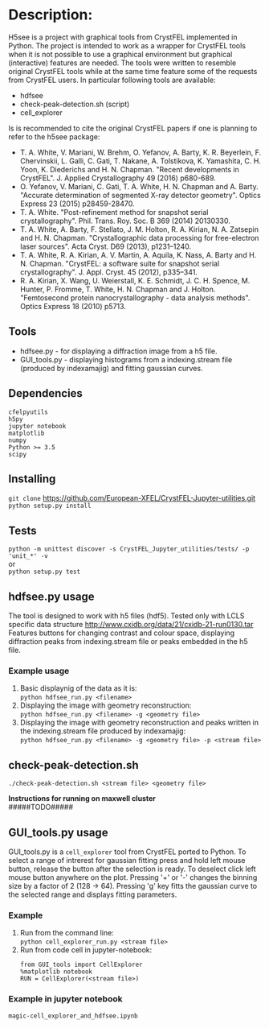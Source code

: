 # Description:
H5see is a project with graphical tools from CrystFEL implemented in Python.
The project is intended to work as a wrapper for CrystFEL tools when it is not
possible to use a graphical environment but graphical (interactive) features
are needed. The tools were written to resemble original CrystFEL tools while
at the same time feature some of the requests from CrystFEL users.
In particular following tools are available:

* hdfsee
* check-peak-detection.sh (script)
* cell_explorer

Is is recommended to cite the original CrystFEL papers if one is planning to refer to the h5see package:

* T. A. White, V. Mariani, W. Brehm, O. Yefanov, A. Barty, K. R. Beyerlein, F. Chervinskii, L. Galli, C. Gati, T. Nakane, A. Tolstikova, K. Yamashita, C. H. Yoon, K. Diederichs and H. N. Chapman. "Recent developments in CrystFEL". J. Applied Crystallography 49 (2016) p680-689.
* O. Yefanov, V. Mariani, C. Gati, T. A. White, H. N. Chapman and A. Barty. "Accurate determination of segmented X-ray detector geometry". Optics Express 23 (2015) p28459-28470.
* T. A. White. "Post-refinement method for snapshot serial crystallography". Phil. Trans. Roy. Soc. B 369 (2014) 20130330.
* T. A. White, A. Barty, F. Stellato, J. M. Holton, R. A. Kirian, N. A. Zatsepin and H. N. Chapman. "Crystallographic data processing for free-electron laser sources". Acta Cryst. D69 (2013), p1231–1240.
* T. A. White, R. A. Kirian, A. V. Martin, A. Aquila, K. Nass, A. Barty and H. N. Chapman. "CrystFEL: a software suite for snapshot serial crystallography". J. Appl. Cryst. 45 (2012), p335–341.
* R. A. Kirian, X. Wang, U. Weierstall, K. E. Schmidt, J. C. H. Spence, M. Hunter, P. Fromme, T. White, H. N. Chapman and J. Holton. "Femtosecond protein nanocrystallography - data analysis methods". Optics Express 18 (2010) p5713.

## Tools
* hdfsee.py - for displaying a diffraction image from a h5 file.  
* GUI_tools.py - displaying histograms from a indexing.stream file (produced by indexamajig) and fitting gaussian curves.

## Dependencies
`cfelpyutils`  
`h5py`  
`jupyter notebook`  
`matplotlib`  
`numpy`  
`Python >= 3.5`  
`scipy`
## Installing
`git clone` <https://github.com/European-XFEL/CrystFEL-Jupyter-utilities.git>  
`python setup.py install`

## Tests
`python -m unittest discover -s CrystFEL_Jupyter_utilities/tests/ -p 'unit_*' -v`  
or  
`python setup.py test`

## hdfsee.py usage
The tool is designed to work with h5 files (hdf5). Tested only with LCLS specific data structure <http://www.cxidb.org/data/21/cxidb-21-run0130.tar>
Features buttons for changing contrast and colour space, displaying diffraction peaks from indexing.stream file or peaks embedded in the h5 file.

### Example usage
1. Basic displaynig of the data as it is:  
   `python hdfsee_run.py <filename>`
2. Displaying the image with geometry reconstruction:  
    `python hdfsee_run.py <filename> -g <geometry file>`  
3. Displaying the image with geometry reconstruction and peaks written in the indexing.stream file produced by indexamajig:  
    `python hdfsee_run.py <filename> -g <geometry file> -p <stream file>`

## check-peak-detection.sh
`./check-peak-detection.sh <stream file> <geometry file>`

**Instructions for running on maxwell cluster**  
#####TODO#####

## GUI_tools.py usage
GUI_tools.py is a `cell_explorer` tool from CrystFEL ported to Python.
To select a range of intrerest for gaussian fitting press and hold left mouse button,
release the button after the selection is ready. To deselect click left mouse button
anywhere on the plot. Pressing '+' or '-' changes the binning size by a factor
of 2 (128 -> 64). Pressing 'g' key fitts the gaussian curve to the selected range
and displays fitting parameters.

### Example
1. Run from the command line:  
   `python cell_explorer_run.py <stream file>`
2. Run from code cell in jupyter-notebook:  
   ```
   from GUI_tools import CellExplorer
   %matplotlib notebook
   RUN = CellExplorer(<stream file>)
   ```
### Example in jupyter notebook
`magic-cell_explorer_and_hdfsee.ipynb`
